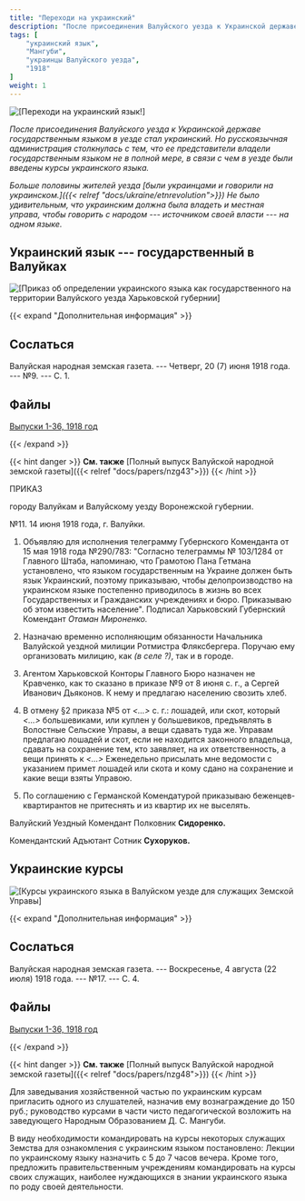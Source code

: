 ```yaml
---
title: "Переходи на украинский"
description: "После присоединения Валуйского уезда к Украинской державе государственным языком в уезде стал украинский. Но русскоязычная администрация столкнулась с тем, что ее представители владели государственным языком не в полной мере, в связи с чем в уезде были введены курсы украинского языка. Больше половины жителей уезда были украинцами и говорили на украинском. Не было удивительным, что украинским должна была владеть и местная управа, чтобы говорить с народом — источником своей власти — на одном языке."
tags: [
    "украинский язык",
    "Мангуби",
    "украинцы Валуйского уезда",
    "1918"
]
weight: 1
---
```


![[Переходи на украинский язык!]](/static/img/ukraine/prikaz1.jpg "© Дмитро Дзюба, автор сайта «Порохівниця», 2021")

*После присоединения Валуйского уезда к Украинской державе государственным языком в уезде стал украинский. Но русскоязычная администрация столкнулась с тем, что ее представители владели государственным языком не в полной мере, в связи с чем в уезде были введены курсы украинского языка.* 

*Больше половины жителей уезда [были украинцами и говорили на украинском.]({{< relref "docs/ukraine/etnrevolution">}}) Не было удивительным, что украинским должна была владеть и местная управа, чтобы говорить с народом --- источником своей власти --- на одном языке.*

## Украинский язык --- государственный в Валуйках

![[Приказ об определении украинского языка как государственного на территории Валуйского уезда Харьковской губернии]](/static/img/ukraine/prikaz.jpg)

{{< expand "Дополнительная информация" >}}
## Сослаться
Валуйская народная земская газета. --- Четверг, 20 (7) июня 1918 года. --- №9. --- С. 1.

## Файлы
[Выпуски 1-36, 1918 год](https://www.dropbox.com/sh/y1y6ee755w9d7ne/AACn7mJSdbUS84WlRiocceIha?dl=0)

{{< /expand >}}

{{< hint danger >}}
**См. также** [Полный выпуск Валуйской народной земской газеты]({{< relref "docs/papers/nzg43">}})
{{< /hint >}}

ПРИКАЗ

городу Валуйкам и Валуйскому уезду Воронежской губернии.

№11. 14 июня 1918 года, г. Валуйки.

1. Объявляю для исполнения телеграмму Губернского Коменданта от 15 мая 1918 года №290/783: "Согласно телеграммы № 103/1284 от Главного Штаба, напоминаю, что Грамотою Пана Гетмана установлено, что языком государственным на Украине должен быть язык Украинский, поэтому приказываю, чтобы делопроизводство на украинском языке постепенно приводилось в жизнь во всех Государственных и Гражданских учреждениях и бюро. Приказываю об этом известить население". Подписал Харьковский Губернский Комендант *Отаман Мироненко.*

2. Назначаю временно исполняющим обязанности Начальника Валуйской уездной милиции Ротмистра Фляксбергера. Поручаю ему организовать милицию, как *(в селе ?)*, так и в городе.

3. Агентом Харьковской Конторы Главного Бюро назначен не Кравченко, как то сказано в приказе №9 от 8 июня с. г., а Сергей Иванович Дьяконов. К нему и предлагаю населению свозить хлеб. 

4. В отмену §2 приказа №5 от *<...>* с. г.: лошадей, или скот, который *<...>* большевиками, или куплен у большевиков, предъявлять в Волостные Сельские Управы, а вещи сдавать туда же. Управам предлагаю лошадей и скот, если не находится законного владельца, сдавать на сохранение тем, кто заявляет, на их ответственность, а вещи принять к *<...>* Еженедельно присылать мне ведомости с указанием примет лошадей или скота и кому сдано на сохранение и какие вещи взяты Управою.

5. По соглашению с Германской Комендатурой приказываю беженцев-квартирантов не притеснять и из квартир их не выселять.

Валуйский Уездный Комендант Полковник **Сидоренко.**

Комендантский Адъютант Сотник **Сухоруков.**

## Украинские курсы

![[Курсы украинского языка в Валуйском уезде для служащих Земской Управы]](/static/img/ukraine/cours.jpg "Выписка из журнала постановлений Валуйской Уездной Земской Управы")

{{< expand "Дополнительная информация" >}}
## Сослаться
Валуйская народная земская газета. --- Воскресенье, 4 августа (22 июля) 1918 года. --- №17. --- С. 4.

## Файлы
[Выпуски 1-36, 1918 год](https://www.dropbox.com/sh/y1y6ee755w9d7ne/AACn7mJSdbUS84WlRiocceIha?dl=0)

{{< /expand >}}

{{< hint danger >}}
**См. также** [Полный выпуск Валуйской народной земской газеты]({{< relref "docs/papers/nzg48">}})
{{< /hint >}}

Для заведывания хозяйственной частью по украинским курсам пригласить одного из слушателей, назначив ему вознаграждение до 150 руб.; руководство курсами в части чисто педагогической возложить на заведующего Народным Образованием Д. С. Мангуби.

В виду необходимости командировать на курсы некоторых служащих Земства для ознакомления с украинским языком постановлено: Лекции по украинскому языку назначить с 5 до 7 часов вечера. Кроме того, предложить правительственным учреждениям командировать на курсы своих служащих, наиболее нуждающихся в знании украинского языка по роду своей деятельности.

